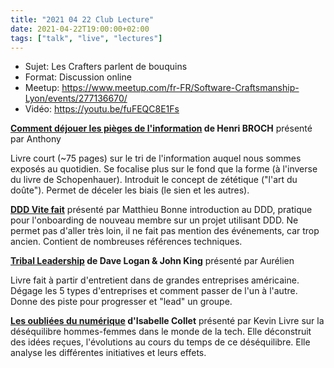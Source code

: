 ```yaml
---
title: "2021 04 22 Club Lecture"
date: 2021-04-22T19:00:00+02:00
tags: ["talk", "live", "lectures"]
---
```


- Sujet: Les Crafters parlent de bouquins
- Format: Discussion online
- Meetup: https://www.meetup.com/fr-FR/Software-Craftsmanship-Lyon/events/277136670/
- Vidéo: https://youtu.be/fuFEQC8E1Fs

**[Comment déjouer les pièges de l'information](https://www.babelio.com/livres/Broch-Comment-dejouer-les-Pieges-de-lInformation-ou-les/428309) de Henri BROCH** présenté par Anthony

Livre court (~75 pages) sur le tri de l'information auquel nous sommes exposés au quotidien.
Se focalise plus sur le fond que la forme (à l'inverse du livre de Schopenhauer).
Introduit le concept de zététique ("l'art du doûte").
Permet de déceler les biais (le sien et les autres).

**[DDD Vite fait](https://www.infoq.com/fr/minibooks/domain-driven-design-quickly/)** présenté par Matthieu
Bonne introduction au DDD, pratique pour l'onboarding de nouveau membre sur un projet utilisant DDD.
Ne permet pas d'aller très loin, il ne fait pas mention des événements, car trop ancien.
Contient de nombreuses références techniques.

**[Tribal Leadership](https://www.triballeadership.net/) de Dave Logan & John King** présenté par Aurélien

Livre fait à partir d'entretient dans de grandes entreprises américaine.
Dégage les 5 types d'entreprises et comment passer de l'un à l'autre.
Donne des piste pour progresser et "lead" un groupe.

**[Les oubliées du numérique](https://www.babelio.com/livres/Collet-Les-oubliees-du-numerique/1182909) d'Isabelle Collet** présenté par Kevin
Livre sur la déséquilibre hommes-femmes dans le monde de la tech.
Elle déconstruit des idées reçues, l'évolutions au cours du temps de ce déséquilibre.
Elle analyse les différentes initiatives et leurs effets.
